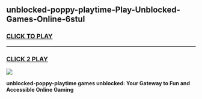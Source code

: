 
## unblocked-poppy-playtime-Play-Unblocked-Games-Online-6stul
<h3>
<a href="https://premium76.site?title=unblocked-poppy-playtime&ref=25A">CLICK TO PLAY</a></h3>
<hr>

<h3>
<a href="https://premium76.site?title=unblocked-poppy-playtime&ref=25A">CLICK 2 PLAY</a>
  
</h3>

<a href="https://premium76.site?title=unblocked-poppy-playtime&ref=25A"><img src="https://clearcache.store/games.png"></a>


**unblocked-poppy-playtime games unblocked: Your Gateway to Fun and Accessible Online Gaming**

